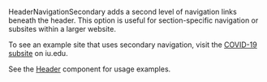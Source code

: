 HeaderNavigationSecondary adds a second level of navigation links beneath the header. This option is useful for section-specific navigation or subsites within a larger website.

To see an example site that uses secondary navigation, visit the [COVID-19 subsite](https://www.iu.edu/covid/index.html) on iu.edu.

See the [Header](#/Navigation?id=header) component for usage examples.
